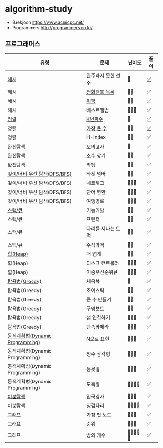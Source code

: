 # algorithm-study

- Baekjoon https://www.acmicpc.net/
- Programmers http://programmers.co.kr/

## 프로그래머스
|유형|문제|난이도|풀이|
|---|------|---|---|
|[해시](https://programmers.co.kr/learn/courses/30/parts/12077)|[완주하지 못한 선수](https://programmers.co.kr/learn/courses/30/lessons/42576)|🌊|[✅](py/hash1.py)|
|해시|[전화번호 목록](https://programmers.co.kr/learn/courses/30/lessons/42577)|🌊🌊|[✅](py/hash2.py)|
|해시|[위장](https://programmers.co.kr/learn/courses/30/lessons/42578)|🌊🌊|[✅](py/hash3.py)|
|해시|베스트앨범|🌊🌊🌊|✅|
|[정렬](https://programmers.co.kr/learn/courses/30/parts/12198)|[K번째수](https://programmers.co.kr/learn/courses/30/lessons/42748)|🌊|[✅](py/sort1.py)|
|정렬|[가장 큰 수](https://programmers.co.kr/learn/courses/30/lessons/42746)|🌊🌊|[✅](py/sort2.py)|
|정렬|H-Index|🌊🌊|✅|
|[완전탐색](https://programmers.co.kr/learn/courses/30/parts/12230)|모의고사|🌊|✅|
|완전탐색|소수 찾기|🌊🌊|✅|
|완전탐색|카펫|🌊🌊|✅|
|[깊이/너비 우선 탐색(DFS/BFS)](https://programmers.co.kr/learn/courses/30/parts/12421)|타겟 넘버|🌊🌊|✅|
|깊이/너비 우선 탐색(DFS/BFS)|네트워크|🌊🌊🌊|✅|
|깊이/너비 우선 탐색(DFS/BFS)|단어 변환|🌊🌊🌊|✅|
|깊이/너비 우선 탐색(DFS/BFS)|여행경로|🌊🌊🌊|✅|
|[스택/큐](https://programmers.co.kr/learn/courses/30/parts/12081)|기능개발|🌊🌊|✅|
|스택/큐|프린터|🌊🌊|✅|
|스택/큐|다리를 지나는 트럭|🌊🌊|✅|
|스택/큐|주식가격|🌊🌊|✅|
|[힙(Heap)](https://programmers.co.kr/learn/courses/30/parts/12117)|더 맵게|🌊🌊|✅|
|힙(Heap)|디스크 컨트롤러|🌊🌊🌊|✅|
|힙(Heap)|이중우선순위큐|🌊🌊🌊|✅|
|[탐욕법(Greedy)](https://programmers.co.kr/learn/courses/30/parts/12244)|체육복|🌊|✅|
|탐욕법(Greedy)|조이스틱|🌊🌊|✅|
|탐욕법(Greedy)|큰 수 만들기|🌊🌊|✅|
|탐욕법(Greedy)|구명보트|🌊🌊|✅|
|탐욕법(Greedy)|섬 연결하기|🌊🌊🌊|✅|
|탐욕법(Greedy)|단속카메라|🌊🌊🌊|✅|
|[동적계획법(Dynamic Programming)](https://programmers.co.kr/learn/courses/30/parts/12263)|N으로 표현|🌊🌊🌊|✅|
|동적계획법(Dynamic Programming)|정수 삼각형|🌊🌊🌊|✅|
|동적계획법(Dynamic Programming)|등굣길|🌊🌊🌊|✅|
|동적계획법(Dynamic Programming)|도둑질|🌊🌊🌊🌊|✅|
|[이분탐색](https://programmers.co.kr/learn/courses/30/parts/12486)|입국심사|🌊🌊🌊|✅|
|이분탐색|징검다리|🌊🌊🌊🌊|✅|
|[그래프](https://programmers.co.kr/learn/courses/30/parts/14393)|가장 먼 노드|🌊🌊🌊|✅|
|그래프|순위|🌊🌊🌊|✅|
|그래프|방의 개수|🌊🌊🌊🌊🌊|✅|
